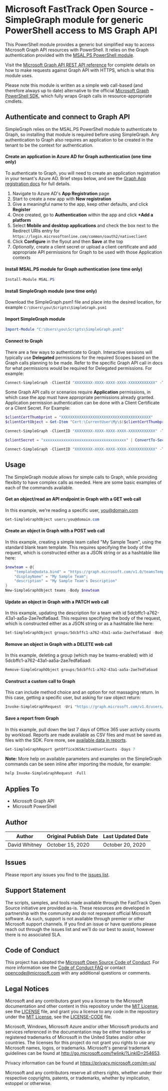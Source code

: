# Microsoft FastTrack Open Source - SimpleGraph module for generic PowerShell access to MS Graph API

This PowerShell module provides a generic but simplified way to access Microsoft Graph API resources with PowerShell. It relies on the Graph authentication provided with the [MSAL.PS PowerShell module](https://github.com/AzureAD/MSAL.PS).

Visit the [Microsoft Graph API REST API reference](https://docs.microsoft.com/en-us/graph/api/overview?view=graph-rest-1.0) for complete details on how to make requests against Graph API with HTTPS, which is what this module uses.

Please note this module is written as a simple web call-based (and therefore always up to date) alternative to the official [Microsoft Graph PowerShell SDK](https://github.com/microsoftgraph/msgraph-sdk-powershell), which fully wraps Graph calls in resource-appropriate cmdlets.

## Authenticate and connect to Graph API

SimpleGraph relies on the MSAL.PS PowerShell module to authenticate to Graph, so installing that module is required before using SimpleGraph. Any authentication to Graph also requires an application to be created in the tenant to be the context for authentication.

#### Create an application in Azure AD for Graph authentication (one time only)

To authenticate to Graph, you will need to create an application registration in your tenant's Azure AD. Brief steps below, and see the [Graph App registration docs](https://docs.microsoft.com/en-us/graph/auth-register-app-v2) for full details.

1. Navigate to Azure AD's **App Registration** page
2. Start to create a new app with **New registration**
3. Give a meaningful name to the app, keep other defaults, and click **Register**
4. Once created, go to **Authentication** within the app and click **+Add a platform**
5. Select **Mobile and desktop applications** and check the box next to the Redirect URIs entry for `https://login.microsoftonline.com/common/oauth2/nativeclient`
6. Click **Configure** in the flyout and then **Save** at the top
7. _Optionally_, create a client secret or upload a client certificate and add appropriate API permissions for Graph to be used with those Application contexts

#### Install MSAL.PS module for Graph authentication (one time only)

```PowerShell
Install-Module MSAL.PS
```

#### Install SimpleGraph module (one time only)

Download the SimpleGraph.psm1 file and place into the desired location, for example ```C:\Users\you\Scripts\SimpleGraph.psm1```

#### Import SimpleGraph module

```PowerShell
Import-Module "C:\Users\you\Scripts\SimpleGraph.psm1"
```

#### Connect to Graph

There are a few ways to authenticate to Graph. Interactive sessions will typically use **Delegated** permissions for the required Scopes based on the Graph calls planning to be made. Refer to the specific Graph API call in docs for what permissions would be required for Delegated permissions. For example:

```PowerShell
Connect-SimpleGraph -ClientId "XXXXXXXX-XXXX-XXXX-XXXX-XXXXXXXXXXXX" -TenantId "XXXXXXXX-XXXX-XXXX-XXXX-XXXXXXXXXXXX" -Scopes "User.Read.All", "Group.Read.All"
```

Some Graph API calls or scenarios require **Application** permissions, in which case the app must have appropriate permissions already granted. Application permission authentication can be done with a Client Certificate or a Client Secret. For Example:

```PowerShell
$clientCertThumbprint = "XXXXXXXXXXXXXXXXXXXXXXXXXXXXXXXXXXXXXXXX"
$clientCertObject = Get-Item "Cert:\CurrentUser\My\$($clientCertThumbprint)"

Connect-SimpleGraph -ClientID "XXXXXXXX-XXXX-XXXX-XXXX-XXXXXXXXXXXX" -TenantId "XXXXXXXX-XXXX-XXXX-XXXX-XXXXXXXXXXXX" -ClientCertificate $clientCertObject
```

```PowerShell
$clientSecret = "xxxxxxxxxxxxxxxxxxxxxxxxxxxxxxxxxxxxx" | ConvertTo-SecureString -AsPlainText -Force

Connect-SimpleGraph -ClientID "XXXXXXXX-XXXX-XXXX-XXXX-XXXXXXXXXXXX" -TenantId "XXXXXXXX-XXXX-XXXX-XXXX-XXXXXXXXXXXX" -ClientSecret $clientSecret
```

## Usage

The SimpleGraph module allows for simple calls to Graph, while providing flexibity to have complex calls as needed. Here are some basic examples of each of the commands available.

#### Get an object/read an API endpoint in Graph with a GET web call

In this example, we're reading a specific user, you@domain.com

```PowerShell
Get-SimpleGraphObject users/you@domain.com
```

#### Create an object in Graph with a POST web call

In this example, creating a simple team called "My Sample Team", using the standard blank team template. This requires specifying the body of the request, which is constructed either as a JSON string or as a hashtable like here:

```PowerShell
$newteam = @{
    "template@odata.bind" = "https://graph.microsoft.com/v1.0/teamsTemplates('standard')";
    "displayName" = "My Sample Team";
    "description" = "My Sample Team's Description"
}
New-SimpleGraphObject teams -Body $newteam
```

#### Update an object in Graph with a PATCH web call

In this example, updating the description for a team with id 5dcbffc1-a762-43a1-aa5a-2ae7edfa6aad. This requires specifying the body of the request, which is constructed either as a JSON string or as a hashtable like here:

```PowerShell
Set-SimpleGraphObject groups/5dcbffc1-a762-43a1-aa5a-2ae7edfa6aad -Body @{"description" = "New Team Description"}
```

#### Remove an object in Graph with a DELETE web call

In this example, deleting a group (which may be teams-enabled) with id 5dcbffc1-a762-43a1-aa5a-2ae7edfa6aad:

```PowerShell
Remove-SimpleGraphObject groups/5dcbffc1-a762-43a1-aa5a-2ae7edfa6aad
```

#### Construct a custom call to Graph

This can include method choice and an option for not massaging return. In this case, getting a specific user, but asking for raw object return:

```PowerShell
Invoke-SimpleGraphRequest -Uri "https://graph.microsoft.com/v1.0/users/you@domain.com" -Method GET -Raw
```

#### Save a report from Graph

In this example, pull down the last 7 days of Office 365 user activity counts by workload. Reports are made available as CSV files and must be saved as files with the SDK. Fore more, see [available data in reports](https://docs.microsoft.com/en-us/graph/reportroot-concept-overview#what-data-can-i-access-by-using-the-reports-apis).

```PowerShell
Get-SimpleGraphReport getOffice365ActiveUserCounts -Days 7
```

**Note:** More help on available parameters and examples on the SimpleGraph commands can be seen inline after importing the module, for example:

```PowerShell
help Invoke-SimpleGraphRequest -Full
```

## Applies To

- Microsoft Graph API
- Microsoft PowerShell

## Author


|Author|Original Publish Date|Last Updated Date
|----|--------------------------|--------------
| David Whitney | October 15, 2020 | October 20, 2020

## Issues

Please report any issues you find to the [issues list](https://github.com/microsoft/FastTrack/issues).

## Support Statement

The scripts, samples, and tools made available through the FastTrack Open Source initiative are provided as-is. These resources are developed in partnership with the community and do not represent official Microsoft software. As such, support is not available through premier or other Microsoft support channels. If you find an issue or have questions please reach out through the issues list and we'll do our best to assist, however there is no associated SLA.

## Code of Conduct

This project has adopted the [Microsoft Open Source Code of Conduct](https://opensource.microsoft.com/codeofconduct/).
For more information see the [Code of Conduct FAQ](https://opensource.microsoft.com/codeofconduct/faq/) or
contact [opencode@microsoft.com](mailto:opencode@microsoft.com) with any additional questions or comments.

## Legal Notices

Microsoft and any contributors grant you a license to the Microsoft documentation and other content in this repository under the [MIT License](https://opensource.org/licenses/MIT), see the [LICENSE](LICENSE) file, and grant you a license to any code in the repository under the [MIT License](https://opensource.org/licenses/MIT), see the [LICENSE-CODE](LICENSE-CODE) file.

Microsoft, Windows, Microsoft Azure and/or other Microsoft products and services referenced in the documentation may be either trademarks or registered trademarks of Microsoft in the United States and/or other countries. The licenses for this project do not grant you rights to use any Microsoft names, logos, or trademarks. Microsoft's general trademark guidelines can be found at http://go.microsoft.com/fwlink/?LinkID=254653.

Privacy information can be found at https://privacy.microsoft.com/en-us/

Microsoft and any contributors reserve all others rights, whether under their respective copyrights, patents,
or trademarks, whether by implication, estoppel or otherwise.
